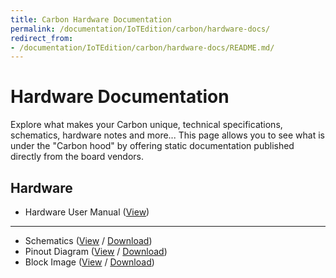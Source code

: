 ```yaml
---
title: Carbon Hardware Documentation
permalink: /documentation/IoTEdition/carbon/hardware-docs/
redirect_from:
- /documentation/IoTEdition/carbon/hardware-docs/README.md/
---
```

# Hardware Documentation

Explore what makes your Carbon unique, technical specifications, schematics, hardware notes and more... This page allows you to see what is under the "Carbon hood" by offering static documentation published directly from the board vendors.

## Hardware

- Hardware User Manual ([View](hardware-user-manual.md))

***

- Schematics ([View](https://github.com/96boards/documentation/blob/master/IoTEdition/carbon/hardware-docs/Carbon_Schematics.pdf) / [Download](https://github.com/96boards/documentation/raw/master/IoTEdition/carbon/hardware-docs/Carbon_Schematics.pdf))
- Pinout Diagram ([View](https://github.com/96boards/documentation/blob/master/IoTEdition/carbon/hardware-docs/Carbon_Pinout.png) / [Download](https://github.com/96boards/documentation/raw/master/IoTEdition/carbon/hardware-docs/Carbon_Pinout.png))
- Block Image ([View](https://github.com/96boards/documentation/blob/master/IoTEdition/carbon/hardware-docs/Carbon_Block_V1.png) / [Download](https://github.com/96boards/documentation/raw/master/IoTEdition/carbon/hardware-docs/Carbon_Block_V1.png))
